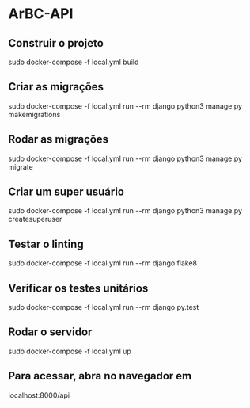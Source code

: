 # ArBC-API

## Construir o projeto

sudo docker-compose -f local.yml build

## Criar as migrações

sudo docker-compose -f local.yml run --rm 
django python3 manage.py makemigrations

## Rodar as migrações

sudo docker-compose -f local.yml run --rm django python3 manage.py migrate

## Criar um super usuário

sudo docker-compose -f local.yml run --rm django python3 manage.py createsuperuser

## Testar o linting

sudo docker-compose -f local.yml run --rm django flake8

## Verificar os testes unitários

sudo docker-compose -f local.yml run --rm django py.test

## Rodar o servidor

sudo docker-compose -f local.yml up

## Para acessar, abra no navegador em

localhost:8000/api
